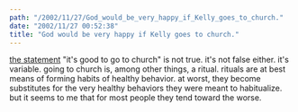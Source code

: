 ```yaml
---
path: "/2002/11/27/God_would_be_very_happy_if_Kelly_goes_to_church." 
date: "2002/11/27 00:52:38" 
title: "God would be very happy if Kelly goes to church." 
---
```

<p><a href="http://weblog.delacour.net/archives/000767.html" title="God would be very happy if Kelly goes to church.">the statement</a> "it's good to go to church" is not true. it's not false either. it's variable. going to church is, among other things, a ritual. rituals are at best means of forming habits of healthy behavior. at worst, they become substitutes for the very healthy behaviors they were meant to habitualize. but it seems to me that for most people they tend toward the worse.</p>